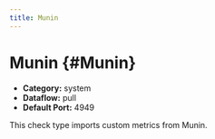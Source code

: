 ```yaml
---
title: Munin
---
```


# Munin {#Munin}

 * **Category:** system
 * **Dataflow:** pull
 * **Default Port:** 4949

This check type imports custom metrics from Munin.
